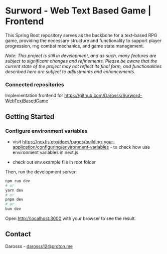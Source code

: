 # Surword - Web Text Based Game | Frontend

This Spring Boot repository serves as the backbone for a text-based RPG game, providing the necessary structure and functionality to support player progression, rng combat mechanics, and game state management.

_Note: This project is still in development, and as such, many features are subject to significant changes and refinements. Please be aware that the current state of the project may not reflect its final form, and functionalities described here are subject to adjustments and enhancements._

### Connected repositories

Implementation frontend for https://github.com/Darosss/Surword-WebTextBasedGame

## Getting Started

### Configure environment variables

- visit https://nextjs.org/docs/pages/building-your-application/configuring/environment-variables - to check how use environment variables in next.js

- check out env.example file in root folder

Then, run the development server:

```bash
npm run dev
# or
yarn dev
# or
pnpm dev
# or
bun dev
```

Open [http://localhost:3000](http://localhost:3000) with your browser to see the result.

## Contact

Darosss - darosss12@proton.me
